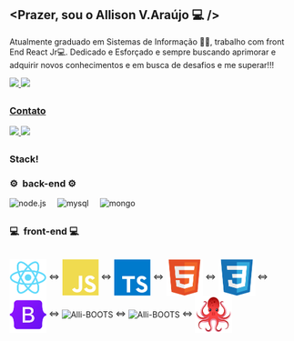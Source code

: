 

 ## <Prazer, sou o Allison V.Araújo  💻 />

Atualmente graduado em Sistemas de Informação 🧑‍💻, trabalho com front End React Jr💻. Dedicado e Esforçado e sempre buscando aprimorar e adquirir novos conhecimentos e  em busca de desafios e me superar!!!
<div>
    <a href="https://github.com/AllisonVinicius" />
  <img height="180rem" src="https://github-readme-stats.vercel.app/api?username=AllisonVinicius&show_icons=true&theme=cobalt2&include_all_commits=true&count_private=true"/>
  <img height="180rem" src="https://github-readme-stats.vercel.app/api/top-langs/?username=AllisonVinicius&layout=compact&langs_count=7&theme=cobalt2"/>
  
</div>

##


### Contato
<div align="start"> 

  <a href="mailto:allisonvinicius63@gmail.com"><img src="https://img.shields.io/badge/-Gmail-FF0000?style=for-the-badge&logo=gmail&logoColor=white" target="_blank">
  </a>
  <a href="https://www.linkedin.com/in/allison-v-araújo/"  target="_blank">
<img src="https://img.shields.io/badge/-LinkedIn-%230077B5?style=for-the-badge&logo=linkedin&logoColor=white" target="_blank"></a> 
 </div>
  
  ##
  
  ### Stack!   
 <h3>⚙️ &nbsp;back-end ⚙️</h3>
  
<img src="https://img.shields.io/badge/Node.js-006400?style=for-the-badge&logo=node.js&logoColor=blueviolet" alt="node.js"/> &nbsp; &nbsp;
<img src="https://img.shields.io/badge/Mysql-191970?style=for-the-badge&logo=mysql&logoColor=0000CD" alt="mysql"/> &nbsp; &nbsp;
<img src="https://img.shields.io/badge/Mongo-006400?style=for-the-badge&logo=mongo&logoColor=008000" alt="mongo"/> &nbsp; &nbsp;


##
  
<h3>💻 &nbsp;front-end 💻</h3>
<div  style="display: inline_block"><br>
    <img align="center" alt="Alli-React" height="65" width="65" src="https://raw.githubusercontent.com/devicons/devicon/master/icons/react/react-original.svg" /> 
  <=>
  <img align="center" alt="Alli-Js" height="65" width="65" src="https://raw.githubusercontent.com/devicons/devicon/master/icons/javascript/javascript-plain.svg" />
  <=>
  <img align="center" alt="Alli-Ts" height="65" width="65" src="https://raw.githubusercontent.com/devicons/devicon/master/icons/typescript/typescript-plain.svg" />
  <=>

  <img align="center" alt="Alli-HTML" height="65" width="65" src="https://raw.githubusercontent.com/devicons/devicon/master/icons/html5/html5-original.svg" />
  <=>
  <img align="center" alt="Alli-CSS" height="65 width="65" src="https://raw.githubusercontent.com/devicons/devicon/master/icons/css3/css3-original.svg" />
  <=>
   <img align="center" alt="Alli-BOOTS" height="65 width="65" src="https://raw.githubusercontent.com/devicons/devicon/master/icons/bootstrap/bootstrap-original.svg" />
 <=>
   <img align="center" alt="Alli-BOOTS" height="65 width="65" src="http://semantic-ui.com/images/logo.png" />
  <=>
    <img align="center" alt="Alli-BOOTS" height="65 width="65"  src="https://mobx.js.org/assets/mobx.png" />
    <=>
    <img align="center" alt='Allis-jest' width="65 height="65" src="https://raw.githubusercontent.com/testing-library/dom-testing-library/master/other/octopus.png" />
 
 
</div>
      

  

